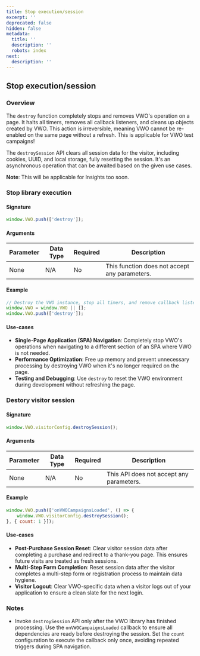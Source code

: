 ```yaml
---
title: Stop execution/session
excerpt: ''
deprecated: false
hidden: false
metadata:
  title: ''
  description: ''
  robots: index
next:
  description: ''
---
```

## Stop execution/session

### Overview

The `destroy` function completely stops and removes VWO's operation on a page. It halts all timers, removes all callback listeners, and cleans up objects created by VWO. This action is irreversible, meaning VWO cannot be re-enabled on the same page without a refresh. This is applicable for VWO test campaigns!

The `destroySession` API clears all session data for the visitor, including cookies, UUID, and local storage, fully resetting the session. It's an asynchronous operation that can be awaited based on the given use cases.

**Note**: This will be applicable for Insights too soon.

### Stop library execution

#### Signature

```javascript
window.VWO.push(['destroy']);
```

#### Arguments

| Parameter | Data Type | Required | Description                                   |
| --------- | --------- | -------- | --------------------------------------------- |
| None      | N/A       | No       | This function does not accept any parameters. |

#### Example

```javascript
// Destroy the VWO instance, stop all timers, and remove callback listeners
window.VWO = window.VWO || [];
window.VWO.push(['destroy']);
```

#### Use-cases

* **Single-Page Application (SPA) Navigation**: Completely stop VWO's operations when navigating to a different section of an SPA where VWO is not needed.
* **Performance Optimization**: Free up memory and prevent unnecessary processing by destroying VWO when it's no longer required on the page.
* **Testing and Debugging**: Use `destroy` to reset the VWO environment during development without refreshing the page.

### Destory visitor session

#### Signature

```javascript
window.VWO.visitorConfig.destroySession();
```

#### Arguments

| Parameter | Data Type | Required | Description                              |
| --------- | --------- | -------- | ---------------------------------------- |
| None      | N/A       | No       | This API does not accept any parameters. |

#### Example

```javascript
window.VWO.push(['onVWOCampaignsLoaded', () => {
    window.VWO.visitorConfig.destroySession();
}, { count: 1 }]);
```

#### Use-cases

* **Post-Purchase Session Reset**: Clear visitor session data after completing a purchase and redirect to a thank-you page. This ensures future visits are treated as fresh sessions.
* **Multi-Step Form Completion**: Reset session data after the visitor completes a multi-step form or registration process to maintain data hygiene.
* **Visitor Logout**: Clear VWO-specific data when a visitor logs out of your application to ensure a clean slate for the next login.

### Notes

* Invoke `destroySession` API only after the VWO library has finished processing. Use the `onVWOCampaignsLoaded` callback to ensure all dependencies are ready before destroying the session. Set the `count` configuration to execute the callback only once, avoiding repeated triggers during SPA navigation.
